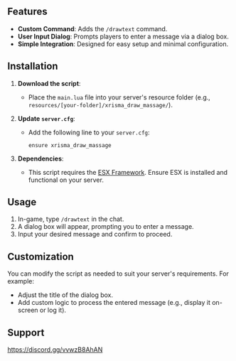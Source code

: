 
## Features

- **Custom Command**: Adds the `/drawtext` command.
- **User Input Dialog**: Prompts players to enter a message via a dialog box.
- **Simple Integration**: Designed for easy setup and minimal configuration.

## Installation

1. **Download the script**:
   - Place the `main.lua` file into your server's resource folder (e.g., `resources/[your-folder]/xrisma_draw_massage/`).

2. **Update `server.cfg`**:
   - Add the following line to your `server.cfg`:
     ```
     ensure xrisma_draw_massage
     ```

3. **Dependencies**:
   - This script requires the [ESX Framework](https://github.com/esx-framework/esx_core). Ensure ESX is installed and functional on your server.

## Usage

1. In-game, type `/drawtext` in the chat.
2. A dialog box will appear, prompting you to enter a message.
3. Input your desired message and confirm to proceed.

## Customization

You can modify the script as needed to suit your server's requirements. For example:
- Adjust the title of the dialog box.
- Add custom logic to process the entered message (e.g., display it on-screen or log it).

## Support
https://discord.gg/vvwzB8AhAN
